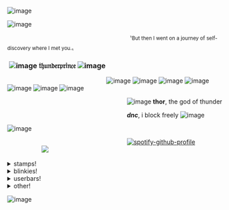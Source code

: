 ![image](https://github.com/user-attachments/assets/50c05780-f713-4176-9c6e-5be4f3bb6fb1)


![image](https://i.imgur.com/b4rWSUY.gif)

 ‎  ‎  ‎  ‎  ‎  ‎  ‎  ‎  ‎  ‎  ‎  ‎  ‎  ‎  ‎  ‎  ‎  ‎  ‎  ‎  ‎  ‎  ‎  ‎  ‎  ‎  ‎  ‎  ‎  ‎  ‎  ‎  ‎  ‎  ‎  ‎  ‎  ‎  ‎  ‎  ‎  ‎  ‎  ‎  ‎  ‎  ‎  ‎  ‎ ‎‎ ‎  ‎  ‎  ‎  ‎  ‎  ‎  ‎  ‎  ‎  ‎  ‎  ‎  ‎  ‎  ‎  ‎  ‎  ‎  ‎   ‎ <sup>〝But then I went on a journey of self-discovery where I met you.〟</sup>
### ‎  ‎  ‎  ‎  ‎  ‎  ‎  ‎  ‎  ‎  ‎  ‎  ‎  ‎  ‎  ‎  ‎  ‎  ‎  ‎  ‎  ‎  ‎  ‎  ‎  ‎  ‎  ‎  ‎  ‎  ‎  ‎  ‎  ‎  ‎  ‎  ‎  ‎  ‎  ‎  ‎  ‎  ‎  ‎  ‎  ‎  ‎  ‎  ‎  ‎  ‎  ‎  ‎  ‎  ‎ ‎ ‎ ‎ ‎ ‎ ‎ ‎ ‎  ‎ ‎ ‎ ‎ ‎ ‎ ‎‎ ‎ ‎ ‎![image](https://64.media.tumblr.com/309d0cf6d372a0c5c55849987481924f/cf53b60cec017c02-b5/s75x75_c1/4a8658f35b2337d8bd99e7d5eae04ed8f932841c.gifv) 𝔱𝔥𝔲𝔫𝔡𝔢𝔯𝔭𝔯𝔦𝔫𝔠𝔢 ![image](https://64.media.tumblr.com/db55b028950ccc02443c58705d88068d/c5e516b88dce7159-70/s75x75_c1/c74682d45de9a3f621b0f1203bcc02b8480ba590.gifv)

 ‎  ‎  ‎  ‎  ‎  ‎  ‎  ‎  ‎  ‎  ‎  ‎  ‎  ‎  ‎  ‎  ‎  ‎  ‎  ‎  ‎  ‎  ‎  ‎  ‎  ‎  ‎  ‎  ‎  ‎  ‎  ‎  ‎  ‎  ‎  ‎  ‎  ‎  ‎  ‎  ‎  ‎  ‎  ‎  ‎  ‎  ‎  ‎  ‎  ‎  ‎  ‎  ‎  ‎  ‎  ‎  ‎  ‎  ‎‎‎‎‎![image](https://64.media.tumblr.com/e85deaa459cf51f83e3f73bcfb613028/2e16f90154b2ba9e-e9/s75x75_c1/dd345fe9ba1c354c1258777a6b5faffa99df4e37.gifv)
 ![image](https://64.media.tumblr.com/ae294904472bb78fc45d98cc60449d3b/00fb8ddee1cc3f2b-c9/s75x75_c1/c0b8e23080a379b5ed45d7557ab130f00563d07c.gifv) 
 ![image](https://64.media.tumblr.com/a40a84e25f7e2a076592d1d1ce182eb5/3c5627d4c46ff0c7-97/s75x75_c1/7c8b3c7eeea50f2f90b4b26d9df0bb964550d17c.gifv)
 ![image](https://64.media.tumblr.com/6829b83f134e8c08325abc0fbc9aefbb/45dcac56db69ca43-e9/s75x75_c1/f49be9f85a4fa3de3945e76e1e27551bb5a63fe4.gifv)
 ![image](https://64.media.tumblr.com/696114a32c7ca3059da3ff1e4fdba582/736a4281092b779e-2f/s75x75_c1/db534c722474e1e51871a9c2927597083614cc5c.gifv)
  ![image](https://64.media.tumblr.com/e56fc374de7e73ea9826ebb7ddf1e08d/45dcac56db69ca43-a8/s75x75_c1/7c0ef69ce22c36b41b13f9d611c556982a2e1587.gifv)
 ![image](https://64.media.tumblr.com/01048ccb31c4d02b1e64d0a506f5fffd/92b6402e4022ca16-f5/s75x75_c1/96e9af32ab0b3f36a7a01399a3ab6e8f81c64ca3.gifv)
 
 ‎  ‎  ‎  ‎  ‎  ‎  ‎  ‎  ‎  ‎  ‎  ‎  ‎  ‎  ‎  ‎  ‎  ‎  ‎  ‎  ‎  ‎  ‎  ‎  ‎  ‎  ‎  ‎  ‎  ‎  ‎  ‎  ‎  ‎  ‎  ‎  ‎  ‎  ‎  ‎  ‎  ‎  ‎  ‎  ‎  ‎  ‎  ‎  ‎  ‎  ‎  ‎  ‎  ‎  ‎ ‎ ‎ ‎ ‎ ‎ ‎ ‎ ‎  ‎ ‎ ‎ ‎ ‎ ‎ ‎‎ ‎ ‎  ‎  ‎  ‎  ‎  ‎  ‎  ‎  ‎  ‎  ‎  ‎  ‎  ‎  ‎      ‎‎ ![image](https://64.media.tumblr.com/ee2c838eabf172c02f23dc80bea9ff35/f8c413e838a06160-5c/s75x75_c1/de9cb1ece707f125692b4992d940e2c14bd80a78.gifv) **thor**, the god of thunder

  ‎  ‎  ‎  ‎  ‎  ‎  ‎  ‎  ‎  ‎  ‎  ‎  ‎  ‎  ‎  ‎  ‎  ‎  ‎  ‎  ‎  ‎  ‎  ‎  ‎  ‎  ‎  ‎  ‎  ‎  ‎  ‎  ‎  ‎  ‎  ‎  ‎  ‎  ‎  ‎  ‎  ‎  ‎  ‎  ‎  ‎  ‎  ‎  ‎  ‎  ‎  ‎  ‎  ‎  ‎ ‎ ‎ ‎ ‎ ‎ ‎ ‎ ‎  ‎ ‎ ‎ ‎ ‎ ‎ ‎‎ ‎ ‎  ‎  ‎  ‎  ‎  ‎  ‎  ‎  ‎  ‎  ‎  ‎  ‎  ‎  ‎  ‎‎‎ ‎  ‎  ‎  ‎  ‎  ‎ ‎  ‎‎  ‎  ***dnc***, i block freely ![image](https://64.media.tumblr.com/71dbfb03d9f3151dbbbffc7fff37ecab/cf53b60cec017c02-96/s75x75_c1/90d5bbb549d4d8eabac366bd34a76f13a4d0ba5b.gifv)

![image](https://github.com/user-attachments/assets/8b4c44a0-62f5-4a3f-b2b4-c13c0408e8d0)

‎ ‎ ‎ ‎‎ ‎ ‎ ‎ ‎ ‎ ‎ ‎ ‎ ‎ ‎ ‎ ‎ ‎ ‎ ‎ ‎ ‎ ‎ ‎ ‎ ‎ ‎ ‎ ‎ ‎ ‎ ‎ ‎ ‎ ‎ ‎ ‎ ‎ ‎ ‎ ‎ ‎ ‎ ‎ ‎ ‎ ‎ ‎ ‎ ‎ ‎ ‎ ‎ ‎ ‎ ‎‎ ‎ ‎ ‎ ‎ ‎ ‎ ‎ ‎ ‎ ‎  ‎  ‎  ‎  ‎  ‎  ‎  ‎‎‎‎[![spotify-github-profile](https://spotify-github-profile.kittinanx.com/api/view?uid=31i3xznaz732qjaqee5zknobzmuy&cover_image=true&theme=novatorem&show_offline=true&background_color=121212&interchange=true&bar_color=d38c22&bar_color_cover=false)](https://github.com/kittinan/spotify-github-profile)
‎ ‎ ‎ ‎ ‎ ‎ ‎ ‎ ‎ ‎ ‎ ‎ ‎ ‎ ‎ ‎ ‎ ‎ ‎ ‎ ‎ ‎ ‎ ‎ ‎ ‎ ‎ ‎ ‎ ‎ ‎ ‎ ‎ ‎ ‎ ‎ ‎ ‎ ‎ ‎ ‎ ‎ ‎ ‎ ‎ ‎ ‎ ‎ ‎ ‎ ‎ ‎ ‎ ‎ ‎ ‎ ‎ ‎ ‎ ‎ ‎ ‎ ‎ ‎ ‎ ‎ ‎ ‎ ‎ ‎ ‎ ‎ ‎ ‎ ‎ ‎ ‎ ‎ ‎ ‎ ‎ ‎ ‎ ‎ ‎ ‎ ‎ ‎ ‎ ‎ ‎ ‎ ‎ ‎ ‎ ‎‎ ‎‎   ‎  ‎  ‎  ‎  ‎  ‎  ‎  ‎  ‎  ‎  ‎  ‎  ‎  ‎  ‎  ‎  ‎  ‎  ‎  ‎  ‎  ‎  ‎  ‎  ‎  ‎  ‎  ‎  ‎  ‎  ‎  ‎  ‎  ‎  ‎ ‎ ‎ ‎ ‎ ‎ ‎ ‎ ‎ ‎ ‎ ‎ ‎  ‎ ‎ ‎ ‎ ‎ ‎ ‎ ‎ ‎ ‎ ‎ ‎‎‎‎ ‎‎‎‎ ‎‎‎‎‎‎ ‎ ‎ ‎![](https://komarev.com/ghpvc/?username=kasualrot&color=d38c22&label=people+i've+avenged&style=plastic)



<details>

<summary>stamps!</summary>

![image](https://64.media.tumblr.com/3dfef471dff1176063439de29b8bca8d/e624c95b8f82c774-9b/s100x200/0f8a1aae573402f2fd4ad0632d760857fc3e635a.gifv)
![image](https://64.media.tumblr.com/48a6892000d5e837771bf866c8423c17/e624c95b8f82c774-c9/s100x200/36cb0bf1ef2a561326c679ce2c58d6d7ababc848.gifv)
![image](https://64.media.tumblr.com/817e9764bed275dbe2c5af74189ac01d/e624c95b8f82c774-9e/s100x200/ff58ac4b4de94fa2d093c3e85c0c84a0f8411ea9.gifv)
![image](https://64.media.tumblr.com/c7dbec99d4eb53ba9c98feff011e4044/2e85574ebe4afb42-2c/s250x400/452e2c09ae167111fc642ab355511c9047e17c1c.gifv)
![image](https://64.media.tumblr.com/8e975b4157d8bcedcf79171c930aa58b/2e85574ebe4afb42-24/s250x400/27928a73e466897e1a94de63a92d93bbbb9d01e6.gifv)
![image](https://64.media.tumblr.com/1b4b2f26ddc72c33329673cb8485960d/e30fa421359a5d97-50/s100x200/63cd6b46675434b8eb85b8760b9517879eec3091.pnj)
![image](https://i.imgur.com/q9EWfjm.png)
![image](https://i.imgur.com/fT9w96g.png)
![image](https://64.media.tumblr.com/20b14c7b5dd97f68ff403477886c40a8/45b4632c70231414-bd/s100x200/79a35471a6383ad4c279bd879691654fbc0ff9fc.pnj)
![image](https://64.media.tumblr.com/b6bb16c33f6f6bf00ca92e2cda47509e/45b4632c70231414-b7/s100x200/cc3d50f91a5a752c4534c9a03317f76654b25e85.gifv)
![image](https://64.media.tumblr.com/a2c414ff9ec2d985d89ac5eea6c3bb3f/5e072def7eb07f06-6a/s100x200/ee1d1221758d09de7cc61507e251d67af445cd2d.gifv)
![image](https://64.media.tumblr.com/bf3ce99113f6f7c840447cf2cf6e568b/45b4632c70231414-a3/s100x200/b414a52cee9b8f2e891ec65662af30bb123f2218.pnj)
![image](https://64.media.tumblr.com/f4ddb131e8079a6fe814832e6ed328e0/5e072def7eb07f06-c0/s100x200/99435ddee96a30e11d0f98970e88ccfa2e86dfed.gifv)
![image](https://64.media.tumblr.com/c491dc2c105eb0556a58569ee4f541d0/23ad3daa52e8a3b4-29/s100x200/c0c303cf4887242614eac2ebcfa4720f56c30d75.gifv)
![image](https://64.media.tumblr.com/c8481199dae9312c1cbec0f9c156d49f/45b4632c70231414-72/s100x200/29edc8f45087b27010302784f02cfe73c54c9f53.gifv)
![image](https://64.media.tumblr.com/a02259a010cca00ba3d4bc469c29d65f/23ad3daa52e8a3b4-18/s100x200/95a7b399bbf9e3c5d0a9a4de5cb7b1f84dc13888.gifv)
![image](https://64.media.tumblr.com/c11e9a82d5c23ee7251749b6bd12572a/96a391c95774530d-ac/s100x200/831dfbc7e1c423280abf93f64a1b24692c8f27d2.pnj)
![image](https://64.media.tumblr.com/7eab7151fba47a40dd697260b6c1f9fc/b81ff3c1ceb05456-a8/s100x200/f68e0512dffb284b5f90b590774f52f9a1f5905b.pnj)
![image](https://64.media.tumblr.com/aaed31e0d955697eb9c71dc5e9ab74d7/96a391c95774530d-9a/s250x400/c2a3f8288ca6adbf44f2ccf876c0767ffbd9ed73.pnj)
![image](https://64.media.tumblr.com/cbb45d7956e511e121a74f42a82d992e/b81ff3c1ceb05456-ba/s100x200/5fee905be10a027f1c9af3ac18ec3c285cf2a99a.pnj)
![image](https://64.media.tumblr.com/c6318952953f8b78ce6333433ec9721f/b81ff3c1ceb05456-cb/s100x200/c1d53a44b648dcbfdc5d6c9124631485400374a6.pnj)
![image](https://64.media.tumblr.com/3fdb2eb80a13122e86a3b83d2e44aecb/a99305fc354b6993-b5/s100x200/1d2715db3008addfa14a6a23e82c36192a8651e0.pnj)
![image](https://64.media.tumblr.com/0c2c504e3726516ec87b5262ac4a2e35/79d8b316934d24c3-22/s100x200/ef07b611bf98d9399b2a84bf10eacf8473cf3862.pnj)
![image](https://64.media.tumblr.com/482e387d9ef7ddf0144c555d67b4544c/a99305fc354b6993-9c/s100x200/ef11f9c5f9ffb917febfba61068e4e02c17b683c.pnj)
![image](https://64.media.tumblr.com/59314ff26e9f22687c03a1de78d43ec0/4be6c14925775475-8d/s100x200/b226d71a807af5b7d839ce2d7df6df1f91369617.pnj)
![image](https://64.media.tumblr.com/f43b91687c42b452a3b5b9182dda0224/56beccbbf39736d4-74/s250x400/50074765ff7f11a01bc29066af26237bb183858c.pnj)
![image](https://64.media.tumblr.com/fe004159c3b690fa5b4e9a804a86109e/4be6c14925775475-0a/s100x200/303179a02004ab07af39a95abf2d5bb9aaab6764.jpg)
![image](https://64.media.tumblr.com/d82ef6aec42441b24573a6716c3666d8/56beccbbf39736d4-2c/s250x400/69c2b20a970f2bb3fda7505fc584030ef2a6c8b6.pnj)
![image](https://64.media.tumblr.com/3c4656d30e1e1bc57998f275b8dc1746/4be6c14925775475-07/s100x200/cbb686793d953c98128707bdbd73e6633b6fcc2a.pnj)
![image](https://64.media.tumblr.com/bbc82d2f32beb8958c7552fcfcdb3b82/56beccbbf39736d4-7e/s250x400/807381b8c1f80ee902a8d5996616c8a148d5b10f.pnj)
![image](https://64.media.tumblr.com/be2627d25ca285ea4821cf9333183078/4be6c14925775475-64/s100x200/e962cfedbcbf7d5bb20e3fa1a6ec3003275b562f.gifv)
![image](https://64.media.tumblr.com/ef3bf0ee84c16749a7fbc13a17aa98cd/56beccbbf39736d4-27/s250x400/a81e627637ab789d70f110f048629df1103d080f.pnj)
![image](https://64.media.tumblr.com/f3af16c2a708d149e412ce75862b95e8/c7ec99018e074490-3c/s250x400/08a54795ea97e16acffebc5de87a90cbb9f65b12.gifv)
![image](https://64.media.tumblr.com/c1fe2e21de40a115610aaf2481f6ac3f/c7ec99018e074490-07/s100x200/e243090e0403cedf9cb5468d4fe6f55adc28c3a0.pnj)
![image](https://64.media.tumblr.com/98c001192eea9f3dc93399aee3fa6278/97b18411d5b0209e-bf/s100x200/7cd85fa3d7f8890388da387e33ba77f828aa44ac.gifv)
![image](https://64.media.tumblr.com/9ee87e08de4619a3f05c62dbeb2b0007/7027ed5476f44309-f5/s100x200/9df1bb6e4c649022d3b820ccf8954d08a03c09b9.gifv)
![image](https://64.media.tumblr.com/f0456a8e0d8843c774916c2b2f92885d/37bb345d1d9c680e-ab/s100x200/920f3c5738014aa1191c5ff0152c559ada35ca76.gifv)
![image](https://64.media.tumblr.com/6d1b7589a617f2eb4f5fffefcc95015b/5ffb5817aff38f45-4f/s100x200/07f1c6ddb721526b18bc61ec315ede7924997dad.pnj)
![image](https://64.media.tumblr.com/8ca2571645dce379a66d0ca8117405d4/acb7fad734947539-2e/s100x200/ec872bfda0d58fd13fa07f1550bc7acb7a89d189.gifv)
![image](https://64.media.tumblr.com/bdad06bd29ed8039dc7a2e37ecab6b7b/f1b245369d1cc53a-85/s250x400/e6f25010f26ef6ad4bbca7f8631710ada4a70082.pnj)
![image](https://64.media.tumblr.com/d917d3699195863b707e0281cb04fffd/cb990f136156a2d5-aa/s250x400/c5ff71070730f7315892704d2fc12d3118992f5a.gifv)
![image](https://64.media.tumblr.com/afbacb1a191f151de1f74acd8f21cb36/cb990f136156a2d5-bf/s250x400/7b9a562890c17bd8db03e21a9f3281b7219bf794.gifv)
![image](https://64.media.tumblr.com/e3f6bb559a93bc132fc96d447a4c00d7/d53a12c8983f87eb-61/s100x200/5102576ac5c09c9bbd4c529b1c019af9e926978d.gifv)
![image](https://64.media.tumblr.com/559b3a7a1832f6e9f0dc7273b379bae6/922a9b36bf51e25e-7a/s100x200/2fe873ec861ff2022ca04db7c2be4b74ae1c8eeb.gifv)
![image](https://64.media.tumblr.com/d73c0ac4c8bcdf11f2f3b3d95c098c45/922a9b36bf51e25e-1e/s100x200/e09658f7ecfa102310dc806d5b4dcf3888b15ec6.gifv)
![image](https://64.media.tumblr.com/c4ffb3f47ce669d748fff318d66553ea/d53a12c8983f87eb-a7/s100x200/f5cd7a18f9a3a76a2090bfe2865c4700f7f57c1a.gifv)
![image](https://64.media.tumblr.com/cbc985f4ef3e7a4139c781f5dd8cac53/d53a12c8983f87eb-ae/s100x200/a1ed568053db7940e3bcc5f1752dcc68ef13c1f8.gifv)
![image](https://64.media.tumblr.com/68c873eacf62fe5f3b2fe290b78b874b/cb990f136156a2d5-c3/s250x400/b4b8fec4465d20192e71c84852698dea98dc2ede.gifv)
![image](https://64.media.tumblr.com/77d890a3158629e48fe3f7b6374939e5/2097178f76aa6ec2-65/s100x200/6f6c58ccc9bc6ccc43bb080cbb4cbc001c239e1a.pnj)
![image](https://64.media.tumblr.com/440425d835d70ff0e01d65039235f09c/4fa7cc5db2e24c86-01/s100x200/a93530fa8236953c32bea9d1f3508b3d2586bccd.pnj)
![image](https://64.media.tumblr.com/2159f7f8b52f6de6b6d8ce838ac18a22/58943b644c27c410-d4/s250x400/a2c1009db34d8dbd2f39d9c4121705a95b488f39.pnj)
![image](https://64.media.tumblr.com/6aea1a05c488e850c922233de7795782/91241bc5612f640c-16/s100x200/b1766fbf55b107d7ec397f85b9e5ce94f7458db4.pnj)
![image](https://64.media.tumblr.com/245c09092be53aa93edc84b99dff21e3/5b17c6ef58b49b01-7a/s100x200/93cb893f0161d00eebcb5954fc3d14ea3ff34cd3.pnj)
![image](https://64.media.tumblr.com/0515dca22b510d5b20a38ea6a498bfb3/5b17c6ef58b49b01-9c/s100x200/5502053834853123070cea35517403f2757c13a4.pnj)
![image](https://64.media.tumblr.com/ee9c1db1e7d791abe28d118a8845331a/5b17c6ef58b49b01-a8/s100x200/544f92b16960731d0c96d0bc407b1be990a1638d.pnj)
![image](https://64.media.tumblr.com/85d9870e4cc6b84b73170d28398b69a4/5b17c6ef58b49b01-55/s100x200/0639d8a64ed93f8199bbf1db7185c3f39c52a778.pnj)
![image](https://64.media.tumblr.com/1befd600f77ee0985db7ddcff8fbc8c4/87b82894f41d808a-37/s100x200/ea327ec0d5f8ff1947ab10797b1c3fcd841fe0a4.pnj)
![image](https://64.media.tumblr.com/d1db513382effbf752f7e4bfb725d52f/87b82894f41d808a-05/s100x200/6055bfc577894d97aeccef8d1e0bc03e4ffd43cd.pnj)
![image](https://64.media.tumblr.com/eb7d465e012802278e0030b66f34f943/9ed2ae9be2b65242-d9/s100x200/80a4a1cbd88a58ab251ec2a2d05822778cecbbd5.pnj)
![image](https://64.media.tumblr.com/3d19094443c656c627bf250a8a3d063b/87b82894f41d808a-01/s100x200/a11c04bedfbf37a33417943e914bb54009b5d75a.pnj)
![image](https://64.media.tumblr.com/b9bfb8662c2a0f51dcc6efb82de70abf/940048eb4b7688eb-04/s250x400/2d2f06d0363a9b8d6288ab18a0a8af5bbf23b17d.pnj)
![image](https://64.media.tumblr.com/3fc613702cd4c7199d1e4be2ca05963e/87b82894f41d808a-c8/s100x200/921261e871d65b0df5c8d3e833987e2e5e0ede18.pnj)
![image](https://64.media.tumblr.com/a55630a60fbc97c9d33f1c243be6a89b/dde60c1e9dfffeeb-a9/s100x200/920adbf9df527c730557e78ad1881b72aa4ad73c.gifv)
![image](https://64.media.tumblr.com/5ca0b55f26418ae51463e3c53d4b748e/87b82894f41d808a-7f/s100x200/485779873ac4e3d483694d7aba2b23a3c1830b54.pnj)
![image](https://64.media.tumblr.com/15c98d07aa32fbf04af5e1024ade958f/d4c95015a5feea20-55/s100x200/507b24d9d693e14bc6cd242e1c46dad8ea27c1e8.gifv)
![image](https://64.media.tumblr.com/2fc02f6775b5b0da501c886515b03fcd/8d04c3c58fdbe188-c6/s100x200/366d606f2d79b23b9da384de1b458c43892c185c.gifv)
![image](https://64.media.tumblr.com/6d8f3c944b81598f70a53d6b2cb789e3/98cbc5b0decebdf1-3a/s100x200/e32830503d03d7ff93c13a52e71d6d28555004a0.pnj)
![image](https://64.media.tumblr.com/430c878dd802d7cc29b8e2976f623621/4ffca3aa48f34f3a-a3/s100x200/fc29730b689d112dda1d2b7fec17ac25e1f08443.pnj)
![image](https://64.media.tumblr.com/857d2da4cf9a5afce35be36eb3dcc051/ded971165c7250e1-66/s100x200/06356a432cf2d1323d6eeeee8d9c039a0f4aec98.pnj)
![image](https://64.media.tumblr.com/cf74f330858778ab7389169bfcdb5ece/98cbc5b0decebdf1-34/s100x200/028c7e9e7b4a375ae8022b80cc5efd4163b51087.pnj)
![image](https://64.media.tumblr.com/b6094a585c453faeb978bdc1721d49b0/98cbc5b0decebdf1-56/s100x200/ae8fcff6df0304d4619b6bcc4011bef2c93d2f5b.pnj)
![image](https://64.media.tumblr.com/5cfb2a2fbfe344d237161b7dee1612f5/d4c95015a5feea20-fc/s100x200/2747c2577b4006e610635adb875d7f460571c141.gifv)
![image](https://64.media.tumblr.com/8537bf0b1763aa38167018137292c904/20f70363b99a5942-72/s100x200/77b2c17caa17178cb9300c3dce41a96115f9e94a.gifv)
![image](https://64.media.tumblr.com/8dfe3f7f0add5b10bae567444a4c4976/20f70363b99a5942-da/s100x200/1f33fc74cd4ea6d8d8b146153338c7cd1861571e.gifv)
![image](https://64.media.tumblr.com/686b93003206c1f4fc0c47516224d365/4ff098bbd02db0c7-09/s100x200/aaf1f3318881d0aa54b2ab10953508c04b087ebf.pnj)
![image](https://64.media.tumblr.com/d5d8b1f5dbb0b583bb7584d23b803582/20f70363b99a5942-a2/s100x200/7d41b6d6197e8d6d68e3b8ab7d9a2b20c786bc39.pnj)
![image](https://64.media.tumblr.com/d45db71430c47743e52e09f2fd26eb69/20f70363b99a5942-9a/s100x200/a09ccb011372fb19b5201a87b34e62eea7c28b59.gifv)
![image](https://64.media.tumblr.com/46c6ed4dacaf4505607911795849e43d/444dc62585991c3d-90/s100x200/1f885083cab07acf6a2515d815756aca8e86fc7f.gifv)
![image](https://64.media.tumblr.com/fb02eb7efcdccd579300c716a184cc59/20f70363b99a5942-66/s100x200/94859e07f685fd79ac95fe991ac0ace64b8a5e20.gifv)
![image](https://64.media.tumblr.com/32db56a510a10d0afc1e2761daa9a0d2/20f70363b99a5942-bc/s100x200/9d5e988f1023f26740904ab2fd239265ee25cd4a.gifv)
![image](https://64.media.tumblr.com/af978b959829efb9fe14b0b3ae58f460/d7d3d46c47779500-c1/s100x200/f1f8665587bca05ec8af27bed6bbff8c320a6a4b.gifv)
![image](https://64.media.tumblr.com/100852d041e8bf162ba8e7ba8b0f300a/d7d3d46c47779500-9b/s100x200/b6065df3b746c7b8df7b185fcde5229e1730bedd.gifv)
![image](https://64.media.tumblr.com/99d054feb6a0ce6269f5dc0e2e2dda15/d7d3d46c47779500-10/s100x200/a42090597c9e6469a270cbe43d7c37a6d748166e.gifv)
![image](https://64.media.tumblr.com/abf881eabbf8c161dc886b9c876fab4c/d7d3d46c47779500-a3/s100x200/8ef418daec9a2d84312a753818d3e0b9463ea3a6.gifv)
![image](https://64.media.tumblr.com/9457cc53b4d494ea7be44305ff432a4c/d7d3d46c47779500-8c/s100x200/4a5cb4f76b91139959c660c2a764ae743cab0685.gifv)
![image](https://64.media.tumblr.com/3c5c1f964870082915b39f074e4643d0/d7d3d46c47779500-c0/s100x200/2e51de39b6fb7b111ae535b1f1db5f16d2b28664.gifv)
![image](https://64.media.tumblr.com/80027a7f61e8c3c1a883b74379cee3ec/d7d3d46c47779500-dd/s100x200/6befe32ee73879aaede267a75f55c07eceeb60a1.gifv)
![image](https://64.media.tumblr.com/ce5c205cfe8f789af88d26e62286af0f/d7d3d46c47779500-22/s100x200/e088271c87e1cbf809abc3421b88be7e53a08f17.gifv)
![image](https://64.media.tumblr.com/a0983f4f7d47c22d7ed58718540aa34d/15f817239bfcd19b-70/s100x200/7bfe23eab64c1ae09ed34ad34532231fa9f4f025.pnj)
![image](https://64.media.tumblr.com/5d6e5db1972d10fb7d4707c72ead9dd0/e5e999bb453b6265-1e/s100x200/a36e9490870cc4b6107214ab83a822d376f4ef83.gifv)
![image](https://64.media.tumblr.com/0bb309260a97be7e51060768ba9590da/39e286ffc93b1357-1a/s100x200/52c95472cc2b545bc92d63fb7a0129b3a64beb72.pnj)
![image](https://64.media.tumblr.com/d8ded777a376044e3d96a520f766808f/f629c7c0959ef350-48/s100x200/b35508266f109049b20ae4205bd74e8334759cc1.gifv)
![image](https://64.media.tumblr.com/391758c6f8a9b6bde7b52d7f191af6e0/39e286ffc93b1357-e9/s100x200/475a4c2f5565e868d32f4a2c6bfb69a1fd1fa746.gifv)
![image](https://64.media.tumblr.com/afddaba9773020ab7c8339aa2cb7c068/0b35bb9647650202-a2/s100x200/c97389f2b5e2cdcbe3b472f755d1d0e9b4232f73.gifv)
![image](https://64.media.tumblr.com/df60e4e4933588ffa49e995cec56c591/4cfe449f514ea86e-c4/s100x200/3d76d7bb9418a26851a6c8ffee09499ed671e72c.pnj)
![image](https://64.media.tumblr.com/ecf426d98c2a123f8efe88e15975d87f/15f817239bfcd19b-6e/s100x200/6c604c03293b4c075123a5083741d91795ac44db.pnj)
![image](https://64.media.tumblr.com/6c9022d6b7837da6f723a89c50c744ca/59e4fe077694f48e-95/s100x200/31af5f151b296624073b2a3b83c4fe7e1b6da7b3.gifv)
![image](https://64.media.tumblr.com/db65fe69232814b36e7cdb2d66de899a/59e4fe077694f48e-29/s100x200/eaf21eb4db705a8d96a48e4f1cf0ce07fccd2bb1.gifv)
![image](https://64.media.tumblr.com/09eb9d4283a84977d3e616ad450737a7/e30fa421359a5d97-17/s100x200/ba7f4bff60209cd0e4a352fc77bdfee8cb180ecd.pnj)
![image](https://64.media.tumblr.com/b07660ee8e715e61011b26db82d74c64/47c4d724a89c0276-c0/s100x200/5cc3b4dc3bda60bfa893fbae0a3301b85148a60b.pnj)
![image](https://64.media.tumblr.com/ab5d82d54075b35f8156a20bd5ca4c97/47c4d724a89c0276-15/s100x200/58bca4b27607550ed9b2d007d10ded8871477c6c.pnj)
![image](https://64.media.tumblr.com/f6448b289d59225f281226ea4075c224/47c4d724a89c0276-fc/s100x200/39b009a7d2c3f3ea555ce4a14e9fd7d4bf604557.pnj)
![image](https://64.media.tumblr.com/93a4e0858d5eb287b42e6c1c07b99d2a/59e4fe077694f48e-6c/s250x400/0d3548ebfa98e776d8c5a6acf71ec869b55cf30e.gifv)
![image](https://64.media.tumblr.com/3df39e96957ade5d98b1d43aae0f6d74/59e4fe077694f48e-ad/s100x200/ec7c8582884523748957fe3b9bfd8f726e695f55.pnj)
![image](https://64.media.tumblr.com/3864817a78797c2893734e2138c33c08/8c49db604b0f3002-3e/s100x200/86a92b89f1ec73adb711238dc34259a26ec94acc.pnj)
![image](https://64.media.tumblr.com/5fbfa6b9e55ecc7338ba0f7b817dcabb/c12712fa6e2ee42e-03/s100x200/f18beb4749f2cf9134e7444dbe596c1419d98f61.gifv)
![image](https://64.media.tumblr.com/a4ec80b55fb9de7e1043ce3cce2d9f7a/3ef5f055303375c0-59/s100x200/bb40bdc955012e1a8f3459b5b0d92252c5b757cf.gifv)
![image](https://64.media.tumblr.com/f6fdcfc5fa4422cdcde9001b51d4aa0b/754c5c52f6c548bc-46/s100x200/503d412df233fa7bb57b5282bf9f3a1c65c52299.pnj)
![image](https://64.media.tumblr.com/3374a66d1d7d3f315f9a2cd2e719f227/ac5c40faa8c0b0ea-f7/s100x200/f816590d0cf5decf8a4fe06757f071b893c78f4f.pnj)
![image](https://64.media.tumblr.com/a31aa89ebd5b02ca6b56461d611cab58/754c5c52f6c548bc-aa/s100x200/d0c09db2253c885e5ae5517058baf1a26bd6f8bf.gifv)
![image](https://64.media.tumblr.com/940fdc6c541abcc4978428892b177ea7/3ef5f055303375c0-93/s100x200/49042773d6c2793b4560e4605029e155fbb27453.gifv)
![image](https://64.media.tumblr.com/17e39f1e2f2f7c490b69a3e11b35bfd4/3ef5f055303375c0-b8/s100x200/9427500e464c8a41f01f8e6367cfbe48a373bf84.gifv)
![image](https://64.media.tumblr.com/67fd6056682d9b47418c1722e4918516/95ded86bbefed11f-22/s250x400/e8579e71e871e56bd367e65d66a7d934469afd3e.gifv)
![image](https://64.media.tumblr.com/938383f9278804a13257a8f2652d0039/e33f34dc8b4bdcd4-9d/s100x200/8233284d903791f497e6332502af38eff241c9e5.pnj)
![image](https://64.media.tumblr.com/15042e672f914a257f2c6c5c47f85800/e33f34dc8b4bdcd4-bb/s100x200/ee95d8d5036d0d7201ef835ad8f1a2b908cb8907.pnj)
![image](https://64.media.tumblr.com/e5106752141a5ac2865d4ff5d7cfb5e0/e33f34dc8b4bdcd4-a2/s100x200/6222a62bd270df1c7e68e935bca3fea484e4f3cf.gifv)
![image](https://64.media.tumblr.com/d830b948b1f1c175288caa4416898a81/3f5083b9f9adad47-b3/s100x200/a19a196ea025af288ff2d88af5af68b1e39de65a.gifv)
![image](https://64.media.tumblr.com/2e90b4188f1225df6e9b4d0e7cb84786/b67bd7cf60d21321-fb/s250x400/a9365b26a176f5aad881a1a8770493fd5458154c.gifv)
![image](https://64.media.tumblr.com/3edf675d0427b82a5eb40c0fba2b02a3/e33f34dc8b4bdcd4-21/s100x200/b4378e6607aa23f9d70da0869ea1f49e42553814.pnj)
![image](https://64.media.tumblr.com/7fd18ac427f83b74b14770e2e509976c/e33f34dc8b4bdcd4-36/s100x200/bd37b2f8bcc2ad647b349408365aecc12d4e90e9.gifv)
![image](https://64.media.tumblr.com/eb6ec57e857ed6246cd07622d56eafd6/60c5ad8adf4aa63e-c8/s100x200/948c2d7d86ed1982b385d3969d3ff8b7bad4456d.gifv)
![image](https://64.media.tumblr.com/9e588200c33153d73f090ad8399bac62/266cae12e2818f3b-c6/s100x200/8ce2adbaa04df796240cde5e3587ea4e7437207c.gifv)
![image](https://64.media.tumblr.com/866bb97cc41fe88cceccc7bddea32e00/266cae12e2818f3b-8f/s100x200/f50679b9832ee092e79cb220c24c2e206aa5ea42.gifv)
![image](https://64.media.tumblr.com/e18d970ffa00046e8d93dd8728450ac8/266cae12e2818f3b-ad/s100x200/92f1e50fdcddec93e9ce88a7f1a8a4f3a9d51747.gifv)
![image](https://64.media.tumblr.com/070411cab70a3e003ea7741223381765/98cbc5b0decebdf1-1b/s250x400/8850bd066c6ff81567e23a18f568147dcbd0350f.gifv)
![image](https://64.media.tumblr.com/fad53daa6de15a83ef6f5a2b3338762a/74405a7dec9f5ebd-ea/s100x200/c882004ea708c1fd1baf63189a42b404b8b4ca12.gifv)
![image](https://64.media.tumblr.com/72510e70f78691eb5cfd7fcee6717cf5/b9fca55ef0b2661a-ab/s100x200/055662b6dbbd2c90b44c0a83a090884225a1c250.pnj)
![image](https://64.media.tumblr.com/0aaa1de47ee6068f299bbdc1ecd8c167/4d34e0a2df867355-92/s100x200/e0ff2f343bb177d35bdc3a23950fa4b8bfab8234.gifv)
![image](https://64.media.tumblr.com/66352830de02e77cf81917be3ad7e1c9/86977dcf511387ae-7d/s100x200/ac42ffd2cf12c49315a89a7a7b7b32812c94d379.gifv)
![image](https://64.media.tumblr.com/d66d556fa88521454f19e85a5a871970/86977dcf511387ae-1d/s100x200/304e12bdf95a769517b4c7f251235fd7119b7a7c.gifv)
![image](https://64.media.tumblr.com/d57a20c1df21e873841952725cc8a55e/a01f7684e3f93013-32/s100x200/cc398eda0b1e7b29e3688886af7fba6481de271a.pnj)
![image](https://64.media.tumblr.com/dd23a83c0a87b848e3cd69b481440960/a01f7684e3f93013-f6/s100x200/7aa6f65e1362ad43b58ee5d104781be165442cb3.pnj)
![image](https://64.media.tumblr.com/421ac24b017acb0cb9addb3f5cfad9ac/a01f7684e3f93013-d9/s100x200/f3fd4aa58040c49aa8635c1b8b9a21285023beaa.pnj)
![image](https://64.media.tumblr.com/3645dd6925fa964dafdfc5a74e4110c7/1bfd1c0bc1e8dfda-a9/s100x200/073b225686fc7d282afe7398b38e94942a0cf75e.pnj)
![image](https://64.media.tumblr.com/ef5aafe9eff90e0ddeb091cb66b09f11/1bfd1c0bc1e8dfda-f8/s100x200/1973658bf2e60c30627cebd63a9e712e0b5b38a7.pnj)
![image](https://64.media.tumblr.com/9f49dcbff18b7edbef18d09719bdc716/4fca5338fa794de4-7c/s100x200/0831f38dbaee7322e87893c6abb4326d842f775c.gifv)
![image](https://64.media.tumblr.com/313c7ca9d811c8d8d520a4dd6a55f0d1/4fca5338fa794de4-44/s100x200/0575e03498fc880649ac9cda9c7e707937769ef7.gifv)
![image](https://64.media.tumblr.com/96dd098a18b02ec0519dd33be0bfbad7/667a61684672516d-b2/s100x200/1c4d39a2ffad918015f11184b440e990eb3f2a21.pnj)
![image](https://64.media.tumblr.com/011e9f1c3a8c2a88b918708fafd9dde3/4da00f7ddddd31b0-df/s100x200/a3b7f13f346c2b40687aab4cba59b970c4ff851b.pnj)
![image](https://64.media.tumblr.com/06da982ece25aa6df50bd53e725cc1cc/1595639f2db96aba-17/s100x200/9806fca25f593fe51b56a9c9559212e3db55ff25.pnj)
![image](https://64.media.tumblr.com/60bb4883a6f5f48ab080fcb73210b9a9/948a9bfe0c5befb3-35/s100x200/c1d0a97bb6520e7b13bd52080e74e3bb4814bc4b.gifv)
![image](https://64.media.tumblr.com/7d9a895b3dc03381b5d5cf278d80bad7/f59723688a2cf0f3-a5/s100x200/27da418cb92f4b216d6b83b1d61c3594862d86e8.gifv)
![image](https://64.media.tumblr.com/4e554e0e03351bb5d50ebfdecb39d6f6/f2a0a4315e7785cb-8e/s100x200/9a953aedf09a187d7110da25a712d572f6910201.gifv)
![image](https://64.media.tumblr.com/8ec19a8d6416709117126a00c898df3b/948a9bfe0c5befb3-a8/s100x200/7f118dd54377558bd26fba1cba90d0840a2ab095.gifv)

TBC!

</details>



<details>

<summary>blinkies!</summary>

![image](https://64.media.tumblr.com/74a48341187be1716ebe88353c550bb8/e624c95b8f82c774-ac/s250x400/1f7ac82ceb71b4f2d60000ded4f2a1442dd5acd7.gifv)
![image](https://64.media.tumblr.com/b896c58609400070fd080a182350ea23/2e85574ebe4afb42-45/s250x400/6ea18b5e6d5466c3bfd2d4e06bb1cd5dda4c7e19.gifv)
![image](https://64.media.tumblr.com/c51860ac82f6255157ed666ec0341e86/a3a22371004144d9-4a/s250x400/92c655817e36fef1072487531eef6da4bde40460.gifv)
![image](https://64.media.tumblr.com/9ecc6d24c921b6de0e9f91217dc68df7/2e85574ebe4afb42-c7/s250x400/20f43ce766fbf06562de6e7acf46093700aceb58.gifv)
![image](https://64.media.tumblr.com/92d41e97771dcf7c6db3a31b8149cdf2/e624c95b8f82c774-a6/s250x400/d00ab85faffd1ae02849b564cc1a65a804c30c76.gifv)
![image](https://64.media.tumblr.com/21d4a78fb74fe740979d023a54bd49e7/45b4632c70231414-f5/s250x400/1e9204a31ef0c3cb4936723ff3f76762a3b80ae6.gifv)
![image](https://64.media.tumblr.com/da810c8d1a2f16cfd2e1b150507f73d8/45b4632c70231414-7c/s250x400/56a1d40ba38ac523a4b880729bc15ae03fd39bf6.gifv)
![image](https://64.media.tumblr.com/0f2b1a8d9ccf508bb186f8474845bb6d/5e072def7eb07f06-00/s250x400/4f87d7198bfe5aeb071b6384862a1eb60b40cf8b.gifv)
![image](https://64.media.tumblr.com/50877bd45bab204923f660fec8b7b2c0/5e072def7eb07f06-bb/s250x400/d58b35546d0679a29de17f0a099dd9c54dda4a06.gifv)
![image](https://64.media.tumblr.com/a7c4062b0a9768001064725c0d933356/5e072def7eb07f06-c9/s250x400/19bb4b4f8e9d79d614fb6700de0d98a6b5a89795.gifv)
![image](https://64.media.tumblr.com/cc03d71618538e5d2b6f1a72e5f562b5/a99305fc354b6993-9d/s250x400/d824b4c6dd612ebc48245bc6fad1d73b3d94dc5e.webp)
![image](https://64.media.tumblr.com/3f283a431f5387214fee2d024907e77a/a99305fc354b6993-94/s250x400/dd0076095e4ba650e01ca87aa4563a4e005e432e.gifv)
![image](https://64.media.tumblr.com/50a01cfa8bdfa417bec39f0c0d2dcb6c/a99305fc354b6993-83/s250x400/2118924bcc2b07b0c5158dc649feaf11481adb55.webp)
![image](https://64.media.tumblr.com/dc2d316dfb6bba4e80b7b2cc8fa55dcc/1f91f68c175b3b09-85/s250x400/d3f79f24b2da813d29786c5fd976444f2d65d6be.gifv)
![image](https://64.media.tumblr.com/4ad6885e96c2bc10a9c2cff7ef73b69d/1f91f68c175b3b09-3c/s250x400/7917dac2ddca9095e63f8c7d53a1911a4a40dbdc.gifv)
![image](https://64.media.tumblr.com/b147a05014a4c67d8db1a65fac2b3d5b/4be6c14925775475-04/s250x400/d6f9b34f7c26f675956d15d9a916ae1ce8301cb4.gifv)
![image](https://64.media.tumblr.com/b787d27e3a82f55eb54efd86df794b22/4be6c14925775475-15/s250x400/a1bdeecfd4d6a51bfe634c8b6b0bb48ce584f6b2.gifv)
![image](https://64.media.tumblr.com/b64a36ae64cd52f50b1d3b9fbe7a190d/4be6c14925775475-c2/s250x400/d0de2b493244b539bbe85de1ac83ba8c086eb930.gifv)
![image](https://64.media.tumblr.com/a7496d30198c46ff27aa70ccdab7c3de/4be6c14925775475-47/s250x400/b0bc5b84f8a5048675d7aea820ce622ba85e96d9.gifv)
![image](https://64.media.tumblr.com/2b6b8e4ae00abc6f72b8bf79f78a9f5b/4be6c14925775475-38/s250x400/acf1d8382eb4310ee6c9af73fdcc6c61581a948a.gifv)
![image](https://64.media.tumblr.com/edff3da216873dd1cabfbfd9605fde38/c7ec99018e074490-66/s250x400/2bcfff59ff87553f40beab8c608ab54e4ebeb283.gifv)
![image](https://64.media.tumblr.com/c0b7e9dc25b852f6d1dc8501283bc2e9/2c56ced0da2eab54-1c/s250x400/6d208aec5fff64b57aad2820d6b32871172a7368.gifv)
![image](https://64.media.tumblr.com/b302a3e7fb532ec272ec4a2ba981fbd7/189f1408d1e6a34a-6f/s250x400/ca07299f3c3b72fb265601ebfd9f6f27bf12e667.gifv)
![image](https://i.imgur.com/vWicA6Q.gif)
![image](https://i.imgur.com/VF9SUM5.gif)
![image](https://64.media.tumblr.com/b1adde56ba2654ff49e6ad1b1ff2f880/fea94a31643442fb-3d/s250x400/edec793fcca7347a50bbb5e558ca52e0ba601084.gifv)
![image](https://64.media.tumblr.com/2cefc67024aa96394cec184d7e21f31b/5a9e59951d172e90-0d/s250x400/fc240389f63f0efb19f6084b028a88b82995bb4e.gifv)
![image](https://64.media.tumblr.com/b66010b76e670b81a10c37002742ca54/1eea31016317f16d-da/s250x400/45177c0e1cb2c88f9bdae300fbf621cfa917dfd8.gifv)
![image](https://64.media.tumblr.com/92293f80525421ce7785bbc59b7f7981/9424d78e90b0fd84-ca/s250x400/b3f6ba09d57923dae3cf0de76022f5d42824ed90.gifv)
![image](https://64.media.tumblr.com/afcedc738ccbfd06561fce55ec983dd4/b8dda3625a10fb6c-86/s250x400/da2f93bbd206ed9aeb985f569f777b047f6d0c65.gifv)
![image](https://64.media.tumblr.com/580733c69de1b35021133ebfdc06c2e4/da69526a0896a60e-69/s250x400/7187f6c8d411e83703efeb7ba2a0aa050d9b74c9.gifv)
![image](https://64.media.tumblr.com/115262d667412235db8d5c2167b2895e/d4c95015a5feea20-43/s250x400/2e059a0330926b516f3efbc2221e98b8f001093c.gifv)
![image](https://64.media.tumblr.com/c87afc8b454f63852b575c37a1e7fb07/440c95ac19cd7e97-a6/s250x400/b82667dcdeb78d0d2d4f7138c6c271ea35d9a5db.gifv)
![image](https://64.media.tumblr.com/c8c691efedd7960b2fda8e735d058608/38bb8997ac6f5159-ce/s250x400/67643acc540818705ac48c9447227a1fdaa52949.gifv)
![image](https://64.media.tumblr.com/8c8c6695ae04131ff0b48cb84d662774/d6d53ed979d0c0a3-00/s250x400/8f1512bcb647023f5fe6e9100907cfa2246e4d36.gifv)
![image](https://64.media.tumblr.com/8de6b7ad0fc41a7195364ef96554486f/20f70363b99a5942-b4/s250x400/ca8b7b71049c1f3dca4ce1a6276c946e5b29d78f.gifv)
![image](https://64.media.tumblr.com/e8f1d2c3f87034f00f06f7e350ee671a/c77f34417e0eb88a-de/s250x400/20597cb51664097bd84a19d1ca862b323c64c96b.gifv)
![image](https://64.media.tumblr.com/1a27bcd16dd351e8918a1a4d60babbfc/34b96d31d2b2b6d0-4c/s250x400/3458dcfa24b323851e868dc699b2175184f34dac.gifv)
![image](https://64.media.tumblr.com/fcbcbf53e1ed12a27052f2a1ff88f4b7/34b96d31d2b2b6d0-04/s250x400/5c4632ed7f627b7e746ddf4a8e9ee53b6cc92c0f.gifv)
![image](https://64.media.tumblr.com/94a0e86301d6b54164ac1c4a14d406e3/d2c2ac3191437a24-c0/s250x400/34835b986dba4cf5c0f17ae1026dda52badb49ad.gifv)
![image](https://64.media.tumblr.com/c3c5224938b3a0b87d8166ea32e97ee7/f7ece3e5cf0f9e65-60/s250x400/3aece6d8e7f149eef47ea3eca90a3da6a3ad6c7b.gifv)
![image](https://64.media.tumblr.com/61aca6f5cb25a4a63118299982163871/eb2e622a78ab0468-6a/s250x400/84098f07294b39d514d45d2d9685b2c10ce3b324.gifv)
![image](https://64.media.tumblr.com/b93503948129608c2324dc7a185cfe56/eb0baaabf3f47f82-e7/s250x400/99816bdb377b8d5ba6e8aa2ecf513d2a57490785.gifv)
![image](https://64.media.tumblr.com/418b899efe8ee4ca42a4575fe9175a7c/7f9e42b6559e3926-8e/s250x400/ae63e40a4e755f88e5b1b77587663ab75d6a34a0.gifv)
![image](https://64.media.tumblr.com/b9a69375a5a0ef2d747e354a27a39aa8/9fb49262b955c959-b9/s250x400/c904a9b707fc2709547c4d30c862361855941301.gifv)
![image](https://64.media.tumblr.com/e0c53a964e0af9f285bf5a1175cd0a20/754c5c52f6c548bc-c8/s250x400/0017e0fe716bc7ea71e2c2c0011d150d4f38436b.gifv)
![image](https://64.media.tumblr.com/4f49f4e5cea31f7dbf84215166b27fb5/ac5c40faa8c0b0ea-6e/s250x400/1f64c2d7dfd5556bab818d5a73ace528506d2afb.gifv)
![image](https://64.media.tumblr.com/bef28fca3c9a0bd5d7b2fd5595ad0828/3ef5f055303375c0-d5/s250x400/0deb39f8730c5b48d6c10bbd5ce2e2887063c574.gifv)
![image](https://64.media.tumblr.com/190b7351f12d039e9f34e9faa1d788eb/ac5c40faa8c0b0ea-a5/s250x400/bb730a84e5ca648b3806336bdf7d6ead0ef4a9f6.gifv)
![image](https://64.media.tumblr.com/ccf02aeaa8c71beb4c60ff3089eed102/ac5c40faa8c0b0ea-63/s250x400/c86c58fa86e3f032017a9376dc43b7f0eafacc46.gifv)

TBC!

</details>



<details>

<summary>userbars!</summary>

![image](https://64.media.tumblr.com/80a194e46803db4f4a71cecd38d8e117/1f566aa7b77d4b84-fa/s400x600/24f0f520c36bcd00d8e37c035712f9125ec74685.gifv)
![image](https://64.media.tumblr.com/77439513513a8435b33f63901e6eb861/ee59cf9f45378b75-dd/s400x600/9c98aa33fce4e7cc3c3f24c5b62e152f326f5541.gifv)
![image](https://64.media.tumblr.com/7a610b051f810b6e8a55836609c0f417/ddbaafdbe18230cd-b2/s400x600/52fbd8d65449e936caa0ab82d79c36739a61ab1b.gifv)
![image](https://64.media.tumblr.com/dc331d334d829aeca1f2c782eaecba36/9ca631c38850358e-7e/s400x600/261f6bc8c24fbced9667e56f78ad858ec0480bd1.pnj)
![image](https://64.media.tumblr.com/729b138461297060b83e9c9c8a6baf5a/6e9cf1054c9ab67f-58/s400x600/0b76c8aff5d02db700b6b6e99d0b54854b34c4a8.gifv)
![image](https://64.media.tumblr.com/701d509a9b52eda9127ccd7e9763c5af/fac1117c0d740a49-1c/s400x600/a2a9a61ef1b0cb91d9a6ae42170523ba8e2db6c4.pnj)

TBC!

</details>



<details>

<summary>other!</summary>

![image](https://64.media.tumblr.com/3a54934edbe684531e6e95000361673a/bc454a542406e6f4-54/s250x400/c532f65cc5e2d45f1f2093d1101e363bac8ff45d.gifv)

TBC!

</details>

![image](https://64.media.tumblr.com/6d8a52293700db6ab605b934eabb775f/0488966c5593f558-00/s640x960/eed856309e0ef6189c3298f32eb2f180c1173a0e.gifv)
